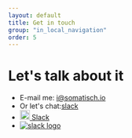 ```yaml
---
layout: default
title: Get in touch
group: "in_local_navigation"
order: 5
---
```


# Let's talk about it
- E-mail me: <a href="mailto:i@somatisch.io">i@somatisch.io</a>
- Or let's chat:[slack](https://somatisch.slack.com/messages/C4LJMVB7F)
- <a href="https://somatisch.slack.com/messages/C4LJMVB7F"><img src="https://assets.brandfolder.com/ubhnmsn4/original/Slack_Mark_Web.png" width="20" height="20" /> Slack</a>
- [![slack logo](https://assets.brandfolder.com/ubhnmsn4/original/Slack_Mark_Web.png)](https://somatisch.slack.com/messages/C4LJMVB7F)
